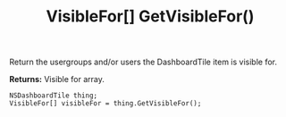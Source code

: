 ﻿---
uid: crmscript_ref_NSDashboardTile_GetVisibleFor
title: VisibleFor[] GetVisibleFor()
intellisense: NSDashboardTile.GetVisibleFor
keywords: NSDashboardTile, GetVisibleFor
so.topic: reference
---

Return the usergroups and/or users the DashboardTile item is visible for.

**Returns:** Visible for array.

```crmscript
NSDashboardTile thing;
VisibleFor[] visibleFor = thing.GetVisibleFor();
```

